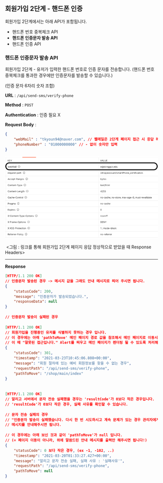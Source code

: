 ## 회원가입 2단계 - 핸드폰 인증 

회원가입 2단계에서는 아래  API가 포함됩니다.

- 핸드폰 번호 중복체크 API
- **핸드폰 인증문자 발송 API** 
- 핸드폰 인증 API 



### 핸드폰 인증문자 발송 API 

회원가입 2단계 - 유저가 입력한 핸드폰 번호로 인증 문자를 전송합니다. (핸드폰 번호 중복체크를 통과한 경우에만 인증문자를 발송할 수 있습니다.)

(인증 문자 6자리 숫자 조합)

**URL** : `/api/send-sms/verify-phone`  

**Method** : `POST`

**Authentication** : 인증 필요 X  

**Request Body** : 

```json
{
    "webMail" : "tkyoun94@naver.com", // 웹메일은 2단게 페이지 접근 시 응답 헤더에 포함되어 있습니다. (그림 1 참고)
    "phoneNumber" : "01000000000" // - 없이 숫자만 입력 
}
```



![핸드폰 인증문자 발송 API 그림<1>](./imgs/img1.png)

​				<그림 : 링크를 통해 회원가입 2단계 페이지 응답 정상적으로 받았을 때 Response Headers> 

___

**Response**

```json
[HTTP/1.1 200 OK]
// 인증문자 발송된 경우 -> 메시지 값을 그래도 안내 메시지로 띄어 주시면 됩니다. 
{
    "statusCode": 200,
    "message": "인증문자가 발송되었습니다.",
    "responseData": null
}

// 인증문자 발송이 실패된 경우

[HTTP/1.1 200 OK]
// 회원가입을 진행중인 유저를 식별하지 못하는 경우 입니다. 
// 이 경우에는 아래 'pathToMove' 메인 페이지 경로 값을 참조해서 메인 페이지로 이동시키시면 됩니다.
// 이 때 "잘못된 접근입니다." Alert를 띄우고 메인 페이지가 렌더링 될 수 있도록 처리해주시면 됩니다. 
{
    "statusCode": 301,
    "timestamp": "2021-03-23T10:45:06.808+00:00",
    "message": "회원 절차에 있는 예비 회원정보를 찾을 수 없는 경우",
    "requestPath": "/api/send-sms/verify-phone",
    "pathToMove": "/shop/main/index"
}


[HTTP/1.1 200 OK]
// 알리고 서버에서 문자 전송 실패했을 경우는 'resultCode'가 0보다 작은 경우입니다. 
// 'resultCode'가 0보다 작은 경우, 실패 사유를 확인할 수 있습니다. 

// 문자 전송 실패의 경우 
// "인증문자 발송이 실패했습니다. 다시 한 번 시도하시고 계속 문제가 있는 경우 관리자에게 문의해주세요."
// 메시지를 안내해주시면 됩니다. 

// 이 경우에는 아래 보신 것과 같이 'pathToMove'가 null 입니다. 
// (= 페이지 이동이 아니라, 위에 말씀드린 안내 메시지를 출력만 해주시면 됩니다!)
{
    "statusCode": 0 보다 작은 경우, (ex -1, -102, ..)
    "timestamp": "2021-03-20T01:33:27.427+00:00",
    "message": "알리고 문자 전송 실패, 실패 사유 : '실패사유'",
    "requestPath": "/api/send-sms/verify-phone",
    "pathToMove": null
}

```